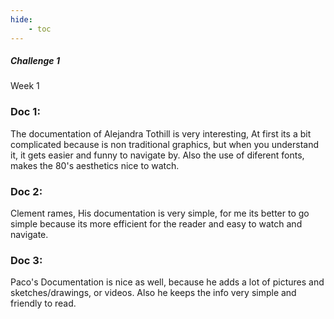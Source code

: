 ```yaml
---
hide:
    - toc
---
```


##### Challenge 1

Week 1

### Doc 1: 
The documentation of Alejandra Tothill is very interesting, At first its a bit complicated because is non traditional graphics, but when you understand it, it gets easier and funny to navigate by. Also the use of diferent fonts, makes the 80's aesthetics nice to watch.

### Doc 2:
Clement rames, His documentation is very simple, for me its better to go simple because its more efficient for the reader and easy to watch and navigate.


### Doc 3:
 Paco's Documentation is nice as well, because he adds a lot of pictures and sketches/drawings, or videos. Also he keeps the info very simple and friendly to read.











